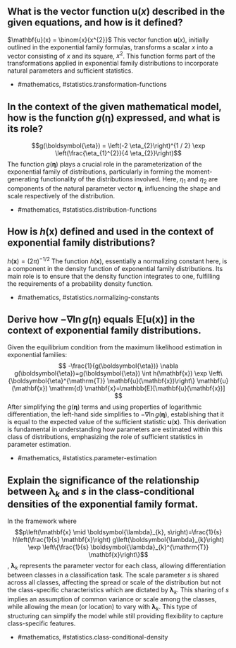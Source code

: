 ## What is the vector function $\mathbf{u}(x)$ described in the given equations, and how is it defined?
$\mathbf{u}(x) = \binom{x}{x^{2}}$
This vector function $\mathbf{u}(x)$, initially outlined in the exponential family formulas, transforms a scalar $x$ into a vector consisting of $x$ and its square, $x^2$. This function forms part of the transformations applied in exponential family distributions to incorporate natural parameters and sufficient statistics.

- #mathematics, #statistics.transformation-functions

## In the context of the given mathematical model, how is the function $g(\boldsymbol{\eta})$ expressed, and what is its role?
$$g(\boldsymbol{\eta}) = \left(-2 \eta_{2}\right)^{1 / 2} \exp \left(\frac{\eta_{1}^{2}}{4 \eta_{2}}\right)$$
The function $g(\boldsymbol{\eta})$ plays a crucial role in the parameterization of the exponential family of distributions, particularly in forming the moment-generating functionality of the distributions involved. Here, $\eta_1$ and $\eta_2$ are components of the natural parameter vector $\boldsymbol{\eta}$, influencing the shape and scale respectively of the distribution.

- #mathematics, #statistics.distribution-functions

## How is $h(\mathbf{x})$ defined and used in the context of exponential family distributions?
$h(\mathbf{x}) =(2 \pi)^{-1 / 2}$
The function $h(\mathbf{x})$, essentially a normalizing constant here, is a component in the density function of exponential family distributions. Its main role is to ensure that the density function integrates to one, fulfilling the requirements of a probability density function.

- #mathematics, #statistics.normalizing-constants

## Derive how $-\nabla \ln g(\boldsymbol{\eta})$ equals $\mathbb{E}[\mathbf{u}(\mathbf{x})]$ in the context of exponential family distributions.
Given the equilibrium condition from the maximum likelihood estimation in exponential families:
$$
-\frac{1}{g(\boldsymbol{\eta})} \nabla g(\boldsymbol{\eta})=g(\boldsymbol{\eta}) \int h(\mathbf{x}) \exp \left\{\boldsymbol{\eta}^{\mathrm{T}} \mathbf{u}(\mathbf{x})\right\} \mathbf{u}(\mathbf{x}) \mathrm{d} \mathbf{x}=\mathbb{E}[\mathbf{u}(\mathbf{x})]
$$
After simplifying the $g(\boldsymbol{\eta})$ terms and using properties of logarithmic differentiation, the left-hand side simplifies to $-\nabla \ln g(\boldsymbol{\eta})$, establishing that it is equal to the expected value of the sufficient statistic $\mathbf{u}(\mathbf{x})$.
This derivation is fundamental in understanding how parameters are estimated within this class of distributions, emphasizing the role of sufficient statistics in parameter estimation.

- #mathematics, #statistics.parameter-estimation

## Explain the significance of the relationship between $\boldsymbol{\lambda}_k$ and $s$ in the class-conditional densities of the exponential family format.
In the framework where $$p\left(\mathbf{x} \mid \boldsymbol{\lambda}_{k}, s\right)=\frac{1}{s} h\left(\frac{1}{s} \mathbf{x}\right) g\left(\boldsymbol{\lambda}_{k}\right) \exp \left\{\frac{1}{s} \boldsymbol{\lambda}_{k}^{\mathrm{T}} \mathbf{x}\right\}$$, $\boldsymbol{\lambda}_k$ represents the parameter vector for each class, allowing differentiation between classes in a classification task. The scale parameter $s$ is shared across all classes, affecting the spread or scale of the distribution but not the class-specific characteristics which are dictated by $\boldsymbol{\lambda}_k$. This sharing of $s$ implies an assumption of common variance or scale among the classes, while allowing the mean (or location) to vary with $\boldsymbol{\lambda}_k$.
This type of structuring can simplify the model while still providing flexibility to capture class-specific features.

- #mathematics, #statistics.class-conditional-density
